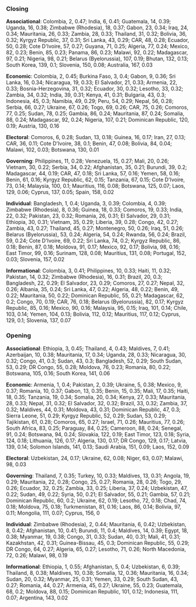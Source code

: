 ### Closing

**Associational**: Colombia, 2, 0.47; India, 6, 0.41; Guatemala, 14, 0.39; Uganda, 16, 0.38; Zimbabwe (Rhodesia), 18, 0.37; Gabon, 23, 0.34; Iraq, 24, 0.34; Mauritania, 26, 0.33; Zambia, 28, 0.33; Thailand, 31, 0.32; Bolivia, 36, 0.32; Kyrgyz Republic, 37, 0.31; Sri Lanka, 43, 0.29; CAR, 48, 0.28; Ecuador, 50, 0.28; Cote D'Ivoire, 57, 0.27; Guyana, 71, 0.25; Algeria, 77, 0.24; Mexico, 82, 0.23; Benin, 85, 0.23; Panama, 86, 0.23; Malawi, 92, 0.22; Madagascar, 97, 0.21; Nigeria, 98, 0.21; Belarus (Byelorussia), 107, 0.19; Bhutan, 132, 0.13; South Korea, 139, 0.1; Slovenia, 150, 0.08; Australia, 167, 0.03

**Economic**: Colombia, 2, 0.45; Burkina Faso, 3, 0.4; Gabon, 9, 0.36; Sri Lanka, 16, 0.34; Nicaragua, 19, 0.33; El Salvador, 21, 0.33; Armenia, 22, 0.33; Bosnia-Herzegovina, 31, 0.32; Ecuador, 30, 0.32; Lesotho, 33, 0.32; Zambia, 34, 0.32; India, 39, 0.31; Kenya, 41, 0.31; Bulgaria, 43, 0.3; Indonesia, 45, 0.3; Namibia, 49, 0.29; Peru, 54, 0.29; Nepal, 56, 0.28; Serbia, 66, 0.27; Ukraine, 67, 0.26; Togo, 69, 0.26; CAR, 75, 0.26; Comoros, 77, 0.25; Sudan, 78, 0.25; Gambia, 86, 0.24; Mauritania, 87, 0.24; Somalia, 88, 0.24; Madagascar, 92, 0.24; Nigeria, 107, 0.21; Dominican Republic, 120, 0.19; Austria, 130, 0.16

**Electoral**: Comoros, 6, 0.28; Sudan, 13, 0.18; Guinea, 16, 0.17; Iran, 27, 0.13; CAR, 36, 0.11; Cote D'Ivoire, 38, 0.1; Benin, 47, 0.08; Bolivia, 84, 0.04; Malawi, 102, 0.03; Botswana, 130, 0.01

**Governing**: Philippines, 11, 0.28; Venezuela, 15, 0.27; Mali, 20, 0.26; Vietnam, 30, 0.22; Serbia, 34, 0.22; Afghanistan, 35, 0.21; Burundi, 39, 0.2; Madagascar, 44, 0.19; CAR, 47, 0.18; Sri Lanka, 57, 0.16; Yemen, 58, 0.16; Benin, 61, 0.16; Kyrgyz Republic, 62, 0.15; Tanzania, 67, 0.15; Cote D'Ivoire, 73, 0.14; Malaysia, 100, 0.1; Mauritius, 116, 0.08; Botswana, 125, 0.07; Laos, 129, 0.06; Cyprus, 137, 0.05; Spain, 158, 0.02

**Individual**: Bangladesh, 1, 0.4; Uganda, 3, 0.39; Colombia, 4, 0.39; Zimbabwe (Rhodesia), 8, 0.36; Guinea, 18, 0.33; Comoros, 19, 0.33; India, 22, 0.32; Pakistan, 23, 0.32; Romania, 26, 0.31; El Salvador, 29, 0.31; Ethiopia, 30, 0.31; Vietnam, 35, 0.29; Liberia, 39, 0.28; Congo, 42, 0.27; Zambia, 43, 0.27; Thailand, 45, 0.27; Montenegro, 50, 0.26; Iraq, 51, 0.26; Belarus (Byelorussia), 53, 0.24; Algeria, 54, 0.24; Rwanda, 56, 0.24; Brazil, 59, 0.24; Cote D'Ivoire, 69, 0.22; Sri Lanka, 74, 0.2; Kyrgyz Republic, 86, 0.18; Benin, 87, 0.18; Moldova, 91, 0.17; Mexico, 92, 0.17; Bolivia, 98, 0.16; East Timor, 99, 0.16; Surinam, 128, 0.08; Mauritius, 131, 0.08; Portugal, 152, 0.03; Slovenia, 157, 0.02

**Informational**: Colombia, 3, 0.41; Philippines, 10, 0.33; Haiti, 11, 0.32; Pakistan, 14, 0.32; Zimbabwe (Rhodesia), 16, 0.31; Brazil, 20, 0.3; Bangladesh, 22, 0.29; El Salvador, 23, 0.29; Comoros, 27, 0.27; Nepal, 32, 0.26; Albania, 35, 0.24; Sri Lanka, 47, 0.22; Algeria, 48, 0.22; Benin, 49, 0.22; Mauritania, 50, 0.22; Dominican Republic, 55, 0.21; Madagascar, 62, 0.2; Congo, 70, 0.19; CAR, 76, 0.18; Belarus (Byelorussia), 82, 0.17; Kyrgyz Republic, 85, 0.16; Mexico, 90, 0.16; Malaysia, 95, 0.15; Iraq, 101, 0.14; Chile, 103, 0.14; Yemen, 104, 0.13; Bolivia, 112, 0.12; Mauritius, 117, 0.12; Cyprus, 129, 0.1; Slovenia, 137, 0.07

### Opening

**Associational**: Ethiopia, 3, 0.45; Thailand, 4, 0.43; Maldives, 7, 0.41; Azerbaijan, 10, 0.38; Mauritania, 17, 0.34; Uganda, 28, 0.33; Nicaragua, 30, 0.32; Congo, 41, 0.3; Sudan, 43, 0.3; Bangladesh, 52, 0.29; South Sudan, 53, 0.29; DR Congo, 55, 0.28; Moldova, 76, 0.23; Romania, 80, 0.22; Botswana, 105, 0.16; South Korea, 141, 0.06

**Economic**: Armenia, 1, 0.4; Pakistan, 2, 0.39; Ukraine, 5, 0.38; Mexico, 9, 0.37; Romania, 10, 0.37; Gabon, 13, 0.35; Benin, 15, 0.35; Mali, 17, 0.35; Haiti, 18, 0.35; Tanzania, 19, 0.34; Somalia, 20, 0.34; Kenya, 27, 0.33; Mauritania, 28, 0.33; Nepal, 31, 0.32; El Salvador, 32, 0.32; Brazil, 33, 0.32; Zambia, 37, 0.32; Maldives, 44, 0.31; Moldova, 43, 0.31; Dominican Republic, 47, 0.3; Sierra Leone, 51, 0.29; Kyrgyz Republic, 52, 0.29; Sudan, 53, 0.29; Tajikistan, 61, 0.28; Comoros, 65, 0.27; Israel, 71, 0.26; Mauritius, 77, 0.26; South Africa, 83, 0.25; Paraguay, 84, 0.25; Cameroon, 88, 0.24; Senegal, 91, 0.24; Botswana, 94, 0.24; Slovakia, 122, 0.19; East Timor, 123, 0.18; Syria, 124, 0.18; Lithuania, 126, 0.17; Algeria, 130, 0.17; DR Congo, 129, 0.17; Latvia, 139, 0.14; Solomon Islands, 141, 0.13; Saudi Arabia, 151, 0.09; Laos, 152, 0.09

**Electoral**: Uzbekistan, 24, 0.17; Ukraine, 62, 0.08; Niger, 63, 0.07; Malawi, 98, 0.03

**Governing**: Thailand, 7, 0.35; Turkey, 10, 0.33; Maldives, 13, 0.31; Angola, 19, 0.29; Mauritania, 22, 0.28; Congo, 25, 0.27; Romania, 28, 0.26; Togo, 29, 0.26; Ecuador, 32, 0.25; Zambia, 33, 0.25; Liberia, 37, 0.24; Uzbekistan, 47, 0.22; Sudan, 49, 0.22; Syria, 50, 0.21; El Salvador, 55, 0.21; Gambia, 57, 0.21; Dominican Republic, 60, 0.2; Ukraine, 62, 0.19; Lesotho, 72, 0.18; Chad, 74, 0.18; Moldova, 75, 0.18; Turkmenistan, 81, 0.16; Laos, 86, 0.14; Bolivia, 97, 0.11; Mongolia, 111, 0.07; Cyprus, 156, 0

**Individual**: Zimbabwe (Rhodesia), 2, 0.44; Mauritania, 6, 0.42; Uzbekistan, 8, 0.42; Afghanistan, 10, 0.41; Burundi, 11, 0.4; Maldives, 14, 0.39; Egypt, 18, 0.38; Myanmar, 19, 0.38; Congo, 31, 0.33; Sudan, 40, 0.31; Mali, 41, 0.31; Kazakhstan, 42, 0.31; Guinea-Bissau, 45, 0.3; Dominican Republic, 55, 0.29; DR Congo, 64, 0.27; Algeria, 65, 0.27; Lesotho, 71, 0.26; North Macedonia, 72, 0.26; Malawi, 98, 0.19

**Informational**: Ethiopia, 1, 0.55; Afghanistan, 5, 0.4; Uzbekistan, 6, 0.39; Thailand, 8, 0.38; Maldives, 10, 0.38; Somalia, 12, 0.36; Mauritania, 16, 0.34; Sudan, 20, 0.32; Myanmar, 25, 0.31; Yemen, 33, 0.29; South Sudan, 43, 0.27; Romania, 44, 0.27; Armenia, 45, 0.27; Ukraine, 55, 0.23; Guatemala, 68, 0.2; Moldova, 88, 0.15; Dominican Republic, 101, 0.12; Indonesia, 111, 0.07; Argentina, 143, 0.02


